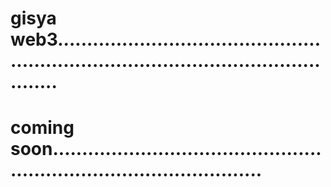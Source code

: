 # gisya web3..........................................................................................................
# coming soon.........................................................................................
